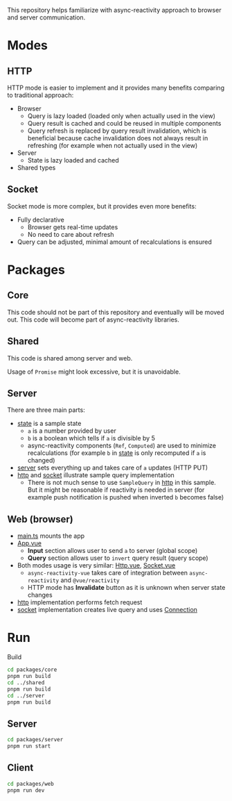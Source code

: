 This repository helps familiarize with async-reactivity approach to browser and server communication.

# Modes

## HTTP

HTTP mode is easier to implement and it provides many benefits comparing to traditional approach:

* Browser
    * Query is lazy loaded (loaded only when actually used in the view)
    * Query result is cached and could be reused in multiple components
    * Query refresh is replaced by query result invalidation, which is beneficial because cache invalidation does not always result in refreshing (for example when not actually used in the view)
* Server
    * State is lazy loaded and cached
* Shared types

## Socket

Socket mode is more complex, but it provides even more benefits:

* Fully declarative
    * Browser gets real-time updates
    * No need to care about refresh
* Query can be adjusted, minimal amount of recalculations is ensured

# Packages

## Core

This code should not be part of this repository and eventually will be moved out. This code will become part of async-reactivity libraries.

## Shared

This code is shared among server and web.

Usage of `Promise` might look excessive, but it is unavoidable.

## Server

There are three main parts:

* [state](packages/server/src/state.ts) is a sample state
    * `a` is a number provided by user
    * `b` is a boolean which tells if `a` is divisible by 5
    * async-reactivity components (`Ref`, `Computed`) are used to minimize recalculations (for example `b` in [state](packages/server/src/state.ts) is only recomputed if `a` is changed)
* [server](packages/server/src/server.ts) sets everything up and takes care of `a` updates (HTTP PUT)
* [http](packages/server/src/http.ts) and [socket](packages/server/src/socket.ts) illustrate sample query implementation
    * There is not much sense to use `SampleQuery` in [http](packages/server/src/http.ts) in this sample. But it might be reasonable if reactivity is needed in server (for example push notification is pushed when inverted `b` becomes false)

## Web (browser)

* [main.ts](packages/web/src/main.ts) mounts the app
* [App.vue](packages/web/src/App.vue)
    * **Input** section allows user to send `a` to server (global scope)
    * **Query** section allows user to `invert` query result (query scope)
* Both modes usage is very similar: [Http.vue](packages/web/src/Http.vue), [Socket.vue](packages/web/src/Socket.vue)
    * `async-reactivity-vue` takes care of integration between `async-reactivity` and `@vue/reactivity`
    * HTTP mode has **Invalidate** button as it is unknown when server state changes
* [http](packages/web/src/http.ts) implementation performs fetch request
* [socket](packages/web/src/socket.ts) implementation creates live query and uses [Connection](packages/core/src/Connection.ts)

# Run

Build

```bash
cd packages/core
pnpm run build
cd ../shared
pnpm run build
cd ../server
pnpm run build
```

## Server

```bash
cd packages/server
pnpm run start
```

## Client
```bash
cd packages/web
pnpm run dev
```
